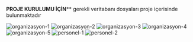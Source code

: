 ************PROJE KURULUMU İÇİN**************
gerekli veritabanı dosyaları proje içerisinde bulunmaktadır 


![organizasyon-1](https://github.com/user-attachments/assets/b827dbf1-9591-474b-827e-c9b5b8c76a48)
![organizasyon-2](https://github.com/user-attachments/assets/46c07abf-7f4f-44bd-bba0-9f71df2ecd91)
![organizasyon-3](https://github.com/user-attachments/assets/414537ec-357a-4f0c-b8d8-09f825ecb221)
![organizasyon-4](https://github.com/user-attachments/assets/d2d87544-bf9f-4df7-873a-aee5c94ddf63)
![organizasyon-5](https://github.com/user-attachments/assets/e085c0cf-09a1-4a56-b1a9-86462626eaf5)
![personel-1](https://github.com/user-attachments/assets/66c30142-3212-4704-a587-ebda7877f319)
![personel-2](https://github.com/user-attachments/assets/92a7f85c-bd6b-4986-9f12-760dff947edd)

